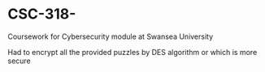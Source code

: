 # CSC-318-
Coursework for Cybersecurity module at Swansea University

Had to encrypt all the provided puzzles by DES algorithm or which is more secure
